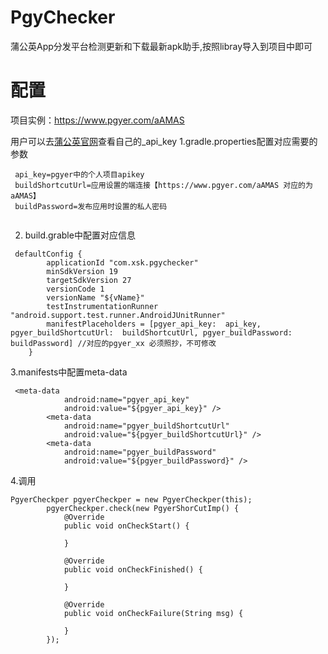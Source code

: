 # PgyChecker
蒲公英App分发平台检测更新和下载最新apk助手,按照libray导入到项目中即可
# 配置
项目实例：https://www.pgyer.com/aAMAS

用户可以去[蒲公英官网](https://www.pgyer.com/doc/view/api#paramInfo)查看自己的_api_key
1.gradle.properties配置对应需要的参数

```
 api_key=pgyer中的个人项目apikey
 buildShortcutUrl=应用设置的端连接【https://www.pgyer.com/aAMAS 对应的为 aAMAS】
 buildPassword=发布应用时设置的私人密码
 
```
2. build.grable中配置对应信息
```
 defaultConfig {
        applicationId "com.xsk.pgychecker"
        minSdkVersion 19
        targetSdkVersion 27
        versionCode 1
        versionName "${vName}"
        testInstrumentationRunner "android.support.test.runner.AndroidJUnitRunner"
        manifestPlaceholders = [pgyer_api_key:  api_key, pgyer_buildShortcutUrl:  buildShortcutUrl, pgyer_buildPassword:  buildPassword] //对应的pgyer_xx 必须照抄，不可修改
    }
```
3.manifests中配置meta-data
```
 <meta-data
            android:name="pgyer_api_key"
            android:value="${pgyer_api_key}" />
        <meta-data
            android:name="pgyer_buildShortcutUrl"
            android:value="${pgyer_buildShortcutUrl}" />
        <meta-data
            android:name="pgyer_buildPassword"
            android:value="${pgyer_buildPassword}" />
```

4.调用

```
PgyerCheckper pgyerCheckper = new PgyerCheckper(this);
        pgyerCheckper.check(new PgyerShorCutImp() {
            @Override
            public void onCheckStart() {

            }

            @Override
            public void onCheckFinished() {

            }

            @Override
            public void onCheckFailure(String msg) {

            }
        });
```
